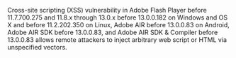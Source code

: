 Cross-site scripting (XSS) vulnerability in Adobe Flash Player before 11.7.700.275 and 11.8.x through 13.0.x before 13.0.0.182 on Windows and OS X and before 11.2.202.350 on Linux, Adobe AIR before 13.0.0.83 on Android, Adobe AIR SDK before 13.0.0.83, and Adobe AIR SDK & Compiler before 13.0.0.83 allows remote attackers to inject arbitrary web script or HTML via unspecified vectors.